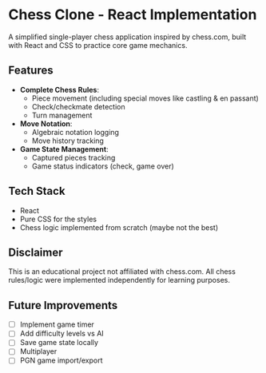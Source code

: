 # Chess Clone - React Implementation

A simplified single-player chess application inspired by chess.com, built with React and CSS to practice core game mechanics.

## Features

- **Complete Chess Rules**:
    - Piece movement (including special moves like castling & en passant)
    - Check/checkmate detection
    - Turn management
- **Move Notation**:
    - Algebraic notation logging
    - Move history tracking
- **Game State Management**:
    - Captured pieces tracking
    - Game status indicators (check, game over)

## Tech Stack

- React
- Pure CSS for the styles
- Chess logic implemented from scratch (maybe not the best)

## Disclaimer

This is an educational project not affiliated with chess.com. All chess rules/logic were implemented independently for learning purposes.

## Future Improvements

- [ ] Implement game timer
- [ ] Add difficulty levels vs AI
- [ ] Save game state locally
- [ ] Multiplayer
- [ ] PGN game import/export
